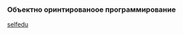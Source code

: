 ### Объектно оринтированоое программирование
[selfedu](https://www.youtube.com/playlist?list=PLA0M1Bcd0w8zPwP7t-FgwONhZOHt9rz9E)
